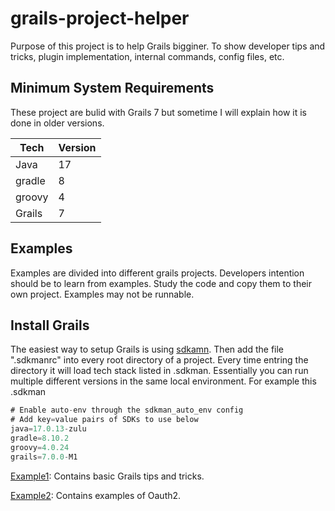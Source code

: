 # grails-project-helper

Purpose of this project is to help Grails bigginer. To show developer tips and tricks, plugin implementation, 
internal commands, config files, etc. 

## Minimum System Requirements
These project are bulid with Grails 7 but sometime I will explain how it is done in older versions. 

| Tech   | Version |
|--------|---------|
| Java   | 17      |
| gradle | 8       |
| groovy | 4       |
| Grails | 7       |

## Examples 
Examples are divided into different grails projects. 
Developers intention should be to learn from examples. Study the code and copy them to their own project. 
Examples may not be runnable.


## Install Grails
The easiest way to setup Grails is using [sdkamn](https://sdkman.io/).
Then add the file ".sdkmanrc" into every root directory of a project.
Every time entring the directory it will load tech stack listed in .sdkman.
Essentially you can run multiple different versions in the same local environment. For example this .sdkman
```groovy
# Enable auto-env through the sdkman_auto_env config
# Add key=value pairs of SDKs to use below
java=17.0.13-zulu
gradle=8.10.2
groovy=4.0.24
grails=7.0.0-M1
```

[Example1](example1.md): Contains basic Grails tips and tricks. 

[Example2](example2.md): Contains examples of Oauth2. 

